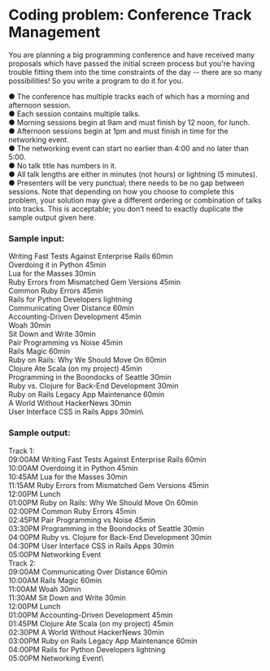 # Coding problem: Conference Track Management 
You are planning a big programming conference and have received many proposals which have 
passed the initial screen process but you're having trouble fitting them into the time constraints 
of the day -- there are so many possibilities! So you write a program to do it for you. 

●  The conference has multiple tracks each of which has a morning and afternoon session. \
●  Each session contains multiple talks. \
●  Morning sessions begin at 9am and must finish by 12 noon, for lunch. \
●  Afternoon sessions begin at 1pm and must finish in time for the networking event. \
●  The networking event can start no earlier than 4:00 and no later than 5:00. \
●  No talk title has numbers in it. \
●  All talk lengths are either in minutes (not hours) or lightning (5 minutes). \
●  Presenters will be very punctual; there needs to be no gap between sessions.  Note 
that depending on how you choose to complete this problem, your solution may give a 
different ordering or combination of talks into tracks. This is acceptable; you don’t need 
to exactly duplicate the sample output given here.

### Sample input:  
Writing Fast Tests Against Enterprise Rails 60min\
Overdoing it in Python 45min\
Lua for the Masses 30min\
Ruby Errors from Mismatched Gem Versions 45min\
Common Ruby Errors 45min\
Rails for Python Developers lightning\
Communicating Over Distance 60min\
Accounting-Driven Development 45min\
Woah 30min\
Sit Down and Write 30min\
Pair Programming vs Noise 45min\
Rails Magic 60min\
Ruby on Rails: Why We Should Move On 60min\
Clojure Ate Scala (on my project) 45min\
Programming in the Boondocks of Seattle 30min\
Ruby vs. Clojure for Back-End Development 30min\
Ruby on Rails Legacy App Maintenance 60min\
A World Without HackerNews 30min\
User Interface CSS in Rails Apps 30min\
### Sample output:  
Track 1:\
09:00AM Writing Fast Tests Against Enterprise Rails 60min\
10:00AM Overdoing it in Python 45min\
10:45AM Lua for the Masses 30min\
11:15AM Ruby Errors from Mismatched Gem Versions 45min\
12:00PM Lunch\
01:00PM Ruby on Rails: Why We Should Move On 60min\
02:00PM Common Ruby Errors 45min\
02:45PM Pair Programming vs Noise 45min\
03:30PM Programming in the Boondocks of Seattle 30min\
04:00PM Ruby vs. Clojure for Back-End Development 30min\
04:30PM User Interface CSS in Rails Apps 30min\
05:00PM Networking Event\
Track 2:\
09:00AM Communicating Over Distance 60min\
10:00AM Rails Magic 60min\
11:00AM Woah 30min\
11:30AM Sit Down and Write 30min\
12:00PM Lunch\
01:00PM Accounting-Driven Development 45min\
01:45PM Clojure Ate Scala (on my project) 45min\
02:30PM A World Without HackerNews 30min\
03:00PM Ruby on Rails Legacy App Maintenance 60min\
04:00PM Rails for Python Developers lightning\
05:00PM Networking Event\
